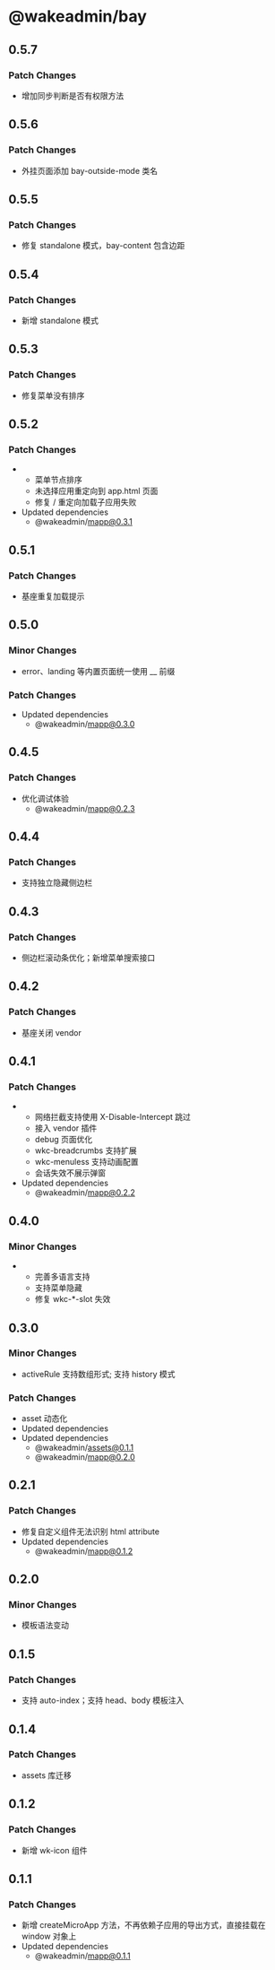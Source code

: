 # @wakeadmin/bay

## 0.5.7

### Patch Changes

- 增加同步判断是否有权限方法

## 0.5.6

### Patch Changes

- 外挂页面添加 bay-outside-mode 类名

## 0.5.5

### Patch Changes

- 修复 standalone 模式，bay-content 包含边距

## 0.5.4

### Patch Changes

- 新增 standalone 模式

## 0.5.3

### Patch Changes

- 修复菜单没有排序

## 0.5.2

### Patch Changes

- - 菜单节点排序
  - 未选择应用重定向到 app.html 页面
  - 修复 / 重定向加载子应用失败
- Updated dependencies
  - @wakeadmin/mapp@0.3.1

## 0.5.1

### Patch Changes

- 基座重复加载提示

## 0.5.0

### Minor Changes

- error、landing 等内置页面统一使用 \_\_ 前缀

### Patch Changes

- Updated dependencies
  - @wakeadmin/mapp@0.3.0

## 0.4.5

### Patch Changes

- 优化调试体验
  - @wakeadmin/mapp@0.2.3

## 0.4.4

### Patch Changes

- 支持独立隐藏侧边栏

## 0.4.3

### Patch Changes

- 侧边栏滚动条优化；新增菜单搜索接口

## 0.4.2

### Patch Changes

- 基座关闭 vendor

## 0.4.1

### Patch Changes

- - 网络拦截支持使用 X-Disable-Intercept 跳过
  - 接入 vendor 插件
  - debug 页面优化
  - wkc-breadcrumbs 支持扩展
  - wkc-menuless 支持动画配置
  - 会话失效不展示弹窗
- Updated dependencies
  - @wakeadmin/mapp@0.2.2

## 0.4.0

### Minor Changes

- - 完善多语言支持
  - 支持菜单隐藏
  - 修复 wkc-\*-slot 失效

## 0.3.0

### Minor Changes

- activeRule 支持数组形式; 支持 history 模式

### Patch Changes

- asset 动态化
- Updated dependencies
- Updated dependencies
  - @wakeadmin/assets@0.1.1
  - @wakeadmin/mapp@0.2.0

## 0.2.1

### Patch Changes

- 修复自定义组件无法识别 html attribute
- Updated dependencies
  - @wakeadmin/mapp@0.1.2

## 0.2.0

### Minor Changes

- 模板语法变动

## 0.1.5

### Patch Changes

- 支持 auto-index；支持 head、body 模板注入

## 0.1.4

### Patch Changes

- assets 库迁移

## 0.1.2

### Patch Changes

- 新增 wk-icon 组件

## 0.1.1

### Patch Changes

- 新增 createMicroApp 方法，不再依赖子应用的导出方式，直接挂载在 window 对象上
- Updated dependencies
  - @wakeadmin/mapp@0.1.1
